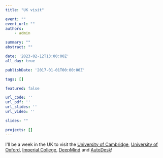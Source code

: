 ```yaml
---
title: "UK visit"

event: ""
event_url: ""
authors:
    - admin

summary: ""
abstract: ""

date: '2023-02-12T13:00:00Z'
all_day: true

publishDate: '2017-01-01T00:00:00Z'

tags: []

featured: false

url_code: ''
url_pdf: ''
url_slides: ''
url_video: ''

slides: ""

projects: []
---
```

I'll be a week in the UK to visit the [University of Cambridge](https://www.cam.ac.uk/), [University of Oxford](https://www.ox.ac.uk/), [Imperial College](https://www.imperial.ac.uk/), [DeepMind](https://www.deepmind.com/) and [AutoDesk](https://www.research.autodesk.com/)!